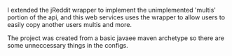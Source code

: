 I extended the jReddit wrapper to implement the unimplemented 'multis' portion of the api, and this web services uses the wrapper to allow users to easily copy another users multis and more.

The project was created from a basic javaee maven archetype so there are some unneccessary things in the configs. 
